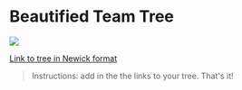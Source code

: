 # Beautified Team Tree

![](trees/???.png)

[Link to tree in Newick format](trees/???.txt)

> Instructions: add in the the links to your tree. That's it!
